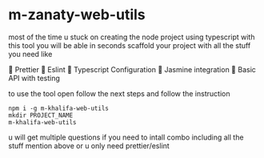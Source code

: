 # m-zanaty-web-utils

most of the time u stuck on creating the node project using typescript with this tool you will be able in seconds scaffold your project with all the stuff you need like

🚀 Prettier
🚀 Eslint
🚀 Typescript Configuration
🚀 Jasmine integration
🚀 Basic API with testing

to use the tool open follow the next steps and follow the instruction

```shell
npm i -g m-khalifa-web-utils
mkdir PROJECT_NAME
m-khalifa-web-utils
```

u will get multiple questions if you need to intall combo including all the stuff mention above or u only need prettier/eslint
